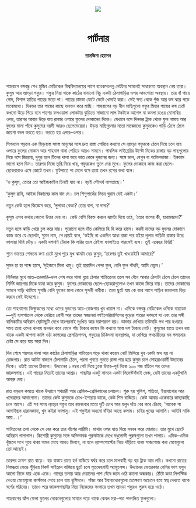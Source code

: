 <div align=center>
<img src=https://images.prothomalo.com/prothomalo-bangla%2F2020-12%2F6f627fcb-c597-4a47-be36-41315efe5f15%2FOnno_Alorr_11_12_2020.png?rect=0%2C55%2C1452%2C762&w=1200&ar=40%3A21&auto=format%2Ccompress&ogImage=true&mode=crop&overlay=&overlay_position=bottom&overlay_width_pct=1 />
<br><br>
<h1>পার্টনার</h1>
<h4>তানজিনা হোসেন</h4>
<br><br>
</div>

শাহবাগে বঙ্গবন্ধু শেখ মুজিব মেডিকেল বিশ্ববিদ্যালয়ের পাশে ব্যাংকসংলগ্ন গেটটার সামনেই সাধারণত অবস্থান নেয় তারা। কুসুম আর ল্যাংড়া গফুর। গফুর মিয়া থাকে কাঠের বানানো নিচু একটা ঠেলাগাড়ির ওপর আধশোয়া অবস্থায়। তার বাঁ পায়ে গোদ, বিশাল হাতির পায়ের মতো পা। পায়ের চামড়া ফেটে ফেটে খোদাই করা। সেই ক্ষত থেকে পুঁজ আর কষ ঝরে পড়ে মাঝেমধ্যে। দিনভর তার পায়ের কাছে ভনভন করে মাছি। শাহবাগের বড় নীল মাছিগুলো গফুর মিয়ার পায়ের কষ চেটে কখনো উড়ে গিয়ে বসে পাশের ফলওয়ালা লোকটার ঝুড়িতে সাজানো লাল টকটকে আপেল বা কমলা রঙের মোসাম্বির ওপর, তারপর আবার উড়ে যায় রাস্তার ওপারে ফুলের দোকানের দিকে। যেখানে বসে দিনভর ট্রাক থেকে ফুল নামায় আর ফুলের মালা গাঁথে কুসুমের বয়সী আরও ছেলেমেয়েরা। উড়ন্ত মাছিগুলোর মতো মাঝেমধ্যে কুসুমকেও গাড়ি ঠেলে ঠেলে জায়গা বদল করতে হয়। করতে হয় এপার–ওপার।

সিগন্যাল পড়লে এক ভিড়ব্যস্ত সমস্ত মানুষের সঙ্গে দ্রুত রাস্তা পেরিয়ে কখনো সে ল্যাংড়া গফুরকে ঠেলে নিয়ে চলে যায় ওপারে ফুলের দোকান আর শাহবাগ থানা পেরিয়ে আরও সামনে। পাবলিক লাইব্রেরির উল্টো দিকের রাস্তায় বড় গাছগুলোর নিচে বসে জিরোয়, দুপুর হলে টিনের থালা ভরে ভাত কেনে দুজনের জন্য। সঙ্গে ডাল, বেগুন বা পটোলভাজা। ইনকাম ভালো হলে ডিম। তারপর নিজে তৃপ্তি নিয়ে খায়, গফুরকেও তুলে দেয় মুখে। ফুলের দোকানে কাজ করা ছেলে–ছোকরারাও এসে জোটে তখন। ফুটপাতে পা মেলে বসে তারা তখন রসের কথা বলে।

‘ও কুসুম, তোরে তো আইজকাইল চিনাই যায় না। বড়ই সৌন্দর্য লাগতাছে।’

‘কুসুম রানি, আইজ বিকালের কাম বাদ দে। চল শিশুপার্কের ভিত্রে ঘুরান দেই একটা।’

নতুন কেউ হলে জিজ্ঞেস করে, ‘লুলাডা কেডা? তোর বাপ, না দাদা?’

কুসুম এসব কথার কোনো উত্তর দেয় না। কেউ বেশি বিরক্ত করলে ঝামটা দিয়ে ওঠে, ‘তোর বাপের কী, হারামজাদা?’

নতুন হলে ঝাড়ি খেয়ে চুপ করে যায়। পুরোনো হলে দাঁত কেলিয়ে হি হি করে হাসে। করবী নামের বড় ফুলের দোকানে কাজ করে যে ছেলেটা, সুমন নাম, সে প্রায়ই বলে, ‘কইছি না একদিন আধা রাস্তা পার হইয়া লুলার গাড়িটা রাস্তার উপ্রে ফালায়া দিবি দৌড়। একটা দশমণি টেরাক কি লরির তলে ঠেইলা ফালাইতে পারলেই ব্যস। তুই এক্কেরে ফিরি!’

শুনে ভাতের শেষতম কণা চেটে মুখে পুরে মুখ ঝামটা দেয় কুসুম, ‘তারপর তুই খাওয়াইবি আমারে?’

সুমন হা হা শব্দে হাসে, ‘দুইজনে মিলা খামু। তুই হারাদিন গেন্দা ফুল, বেলি ফুল গাঁথবি, আমি বেচুম।’

নির্বিকার মুখে ভাত–তরকারি–ডাল শেষ করে থালা ধুয়ে ঠেলার পাটাতনের তলে সব বেঁধে আবার ঠেলাটা ঠেলে ঠেলে তাদের নির্দিষ্ট জায়গার দিকে যাত্রা করে কুসুম। ফুলের দোকানের ছেলে–ছোকরাগুলোও তখন কাজে ফিরে যায়। তাদের দোকানের সামনে গাড়ি থামিয়ে সুগন্ধি বেলি ফুলের মালা কেনে সুন্দরী নারীরা। তারা ছুটে যায় কে কার আগে গাড়ির জানালায় ভিড় করবে সেই উদ্দেশ্যে।

তো শাহবাগের ভিক্ষুকদের মধ্যে ওদের দুজনের আয়-রোজগার খুব খারাপ না। এদিকে বঙ্গবন্ধু মেডিকেল ওদিকে বারডেম—দুই হাসপাতাল থেকে বেরিয়ে রোগী আর তাদের স্বজনেরা ফাইলেরিয়াসিসের বুড়োর পায়ের দগদগে ঘা এবং তার সঙ্গী বালিকাটির অবিরাম ছোটাছুটি দেখে যারপরনাই দুঃখিত আর দয়াপরবশ হয়। ডাক্তার দেখিয়ে তড়িঘড়ি পথ পার হওয়ার সময় তারা ওদের থালায় ঝনঝন করে ফেলে পাঁচ টাকার কয়েন কি কখনো আস্ত দশ টাকার নোট। কুসুমের হাতে তখন ধরা থাকে একটা ঝাপসা কালি ওঠা কাগজের প্রেসক্রিপশন, গফুরের চিকিৎসা ব্যবস্থাপত্র, যা দেখিয়ে পথচারীদের মন গলানোর চেষ্টা সে করে যায় সারা দিন।

দিন শেষে পয়সার থালা আর কাঠের ঠেলাগাড়ির পাটাতনে পড়ে থাকা কয়েন নোট মিলিয়ে খুব একটা মন্দ হয় না রোজগার। রাত আটটা বাজলে ঠেলাগাড়ি ঠেলে, পয়সা গুনতে গুনতে রাস্তা পার হয়ে কুসুম চলে সোহরাওয়ার্দী উদ্যানের দিকে। ওটাই তাদের ঠিকানা। উদ্যানের ১ নম্বর গেট দিয়ে ঢুকে উত্তর–পূর্ব দিকে ২০০ গজ হাঁটলে পর ওদের জারুলগাছ। এই গাছের নিচেই তাদের আশ্রয়। গাছটার একটু সামনে একটা সিমেন্টবাঁধাই বেঞ্চ, যেটা তাদের একটুখানি আবরু দেয়।

রাত বাড়লে কমতে থাকে উদ্যানে পথচারী আর প্রেমিক–প্রেমিকাদের চলাচল। শুরু হয় পুলিশ, পতিতা, ইয়াবাখোর আর খদ্দেরদের আনাগোনা। তাদের কেউ কুসুমকে চোখ-ইশারায় ডাকে, কেউ শিস বাজিয়ে। কেউ আবার একেবারে কাছাকাছি চলে আসে। এই সব সময় ল্যাংড়া গফুর তার রক্তজবার মতো দুটি চোখ আর হলুদ দাঁত বের করে চেঁচায়, ‘আরেক পা আগাইছস হারামজাদা, খুন কইরা ফালামু। এই গফুইরা অহনো বাঁইচা আছে কলাম। চাইর খুনের আসামি। আইবি নাকি আয়...।’

পাটাতনের তলা থেকে সে বের করে তার বাঁশের লাঠিটা। মাথার ওপর হাত দিয়ে বনবন করে ঘোরায়। তার মুখে ছোটে অবিরাম গালাগাল। কিশোরী কুসুমের সঙ্গে অভিভাবক পুরুষটাকে দেখে মধুলোভী পুরুষগুলো তখন পালায়। এদিক–ওদিক খুঁজলে পথে শুয়ে থাকা অমন মেয়ে আরও মিলবে, না হলে ল্যাম্পপোস্টের নিচে দাঁড়িয়ে থাকা সাজগোজ করা মেয়েগুলো তো আছেই।

তারপর ক্রমশ রাত বাড়ে। বড় রাস্তায় রাতে হর্ন বাজিয়ে ঘর্ঘর করে চলে মালবাহী বড় বড় ট্রাক আর লরি। কখনো রাতের নিস্তব্ধতা ভেঙে গুঁড়িয়ে বিকট সাইরেন বাজিয়ে ছুটে চলে মৃতদেহবাহী অ্যাম্বুলেন্স। উদ্যানের ভেতরকার বেশির ভাগ হলুদ আলো নিভে যায় একে একে। গাছের তলায় আর দেয়ালের পাশ ঘেঁষে জমে ওঠে কালো অন্ধকার। ঠোঁটে কড়া লিপস্টিক দেওয়া মেয়েগুলো কাস্টমার পেয়ে চলে যায় খুশিমনে। গাঁজা আর ইয়াবাখোরগুলো ততক্ষণে অচেতন হয়ে স্বপ্ন দেখতে থাকে স্বর্গের পরিদের। তারও পরে জারুলগাছটার নিচে নিজেদের সংসারে তখন ল্যাংড়া গফুরও পুরুষ হয়ে ওঠে।

শাহবাগের ঝাঁপ ফেলা ফুলের দোকানগুলোর সামনে পড়ে থাকে কেবল মরা–পচা পদদলিত ফুলগুলো।
